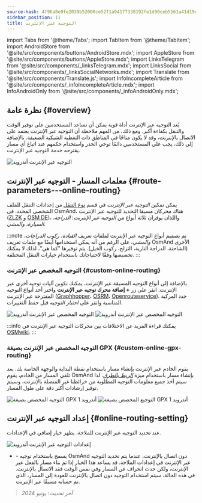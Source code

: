 ```yaml
---
source-hash: 4f96a8e9fe2039b52000ce52f1a94177338192fe1d90ceb5161a41d19e94cfea
sidebar_position: 11
title: التوجيه عبر الإنترنت
---
```

import Tabs from '@theme/Tabs';
import TabItem from '@theme/TabItem';
import AndroidStore from '@site/src/components/buttons/AndroidStore.mdx';
import AppleStore from '@site/src/components/buttons/AppleStore.mdx';
import LinksTelegram from '@site/src/components/_linksTelegram.mdx';
import LinksSocial from '@site/src/components/_linksSocialNetworks.mdx';
import Translate from '@site/src/components/Translate.js';
import InfoIncompleteArticle from '@site/src/components/_infoIncompleteArticle.mdx';
import InfoAndroidOnly from '@site/src/components/_infoAndroidOnly.mdx';

## نظرة عامة {#overview}

<InfoAndroidOnly />

يُعد التوجيه عبر الإنترنت أداة قوية يمكن أن تساعد المستخدمين على توفير الوقت والتنقل بكفاءة أكبر. ومع ذلك، من المهم ملاحظة أن التوجيه عبر الإنترنت يعتمد على الاتصال بالإنترنت، وقد لا يكون متاحًا في المناطق ذات التغطية الشبكية الضعيفة. بالإضافة إلى ذلك، يجب على المستخدمين دائمًا توخي الحذر واستخدام حكمهم عند اتباع أي مسار يقترحه خدمة التوجيه عبر الإنترنت.

![التوجيه عبر الإنترنت أندرويد](@site/static/img/navigation/routing/online_routing_andr.png)

## معلمات المسار - التوجيه عبر الإنترنت {#route-parameters---online-routing}

يمكن تمكين *التوجيه عبر الإنترنت* في قسم [نوع التنقل](../guidance/navigation-settings.md#overview) من إعدادات التنقل للملف الشخصي المحدد. في OsmAnd، هناك محركان مسبقا التحديد للتوجيه عبر الإنترنت ([ZLZK](https://zlzk.biz/) و [OSM DE](https://routing.openstreetmap.de))، واللذان يوفران ثلاثة أنواع من *التوجيه عبر الإنترنت*: *الدراجة، السيارة، والمشي*.

:::note
تم تصميم أنواع التوجيه عبر الإنترنت لملفات تعريف *القيادة، ركوب الدراجات، والمشي*، على الرغم من أنه يمكن استخدامها أيضًا مع ملفات تعريف OsmAnd الأخرى (الشاحنة، الدراجة النارية، التزلج، ركوب الخيل). يتم توفيرها "كما هي"، لذلك لا يمكنك تخصيصها وفقًا لاحتياجاتك باستخدام خيارات التنقل المختلفة.
:::

### التوجيه المخصص عبر الإنترنت {#custom-online-routing}

بالإضافة إلى أنواع التوجيه المسبقة عبر الإنترنت، يمكنك تكوين آليات توجيه أخرى عبر الإنترنت.
انقر على زر **+ إضافة محرك توجيه عبر الإنترنت** واختر أحد أنواع التوجيه المقترحة عبر الإنترنت ([Graphhopper](https://graphhopper.com/)، [OSRM](http://project-osrm.org/)، [Openrouteservice](https://openrouteservice.org)). حدد المركبة المناسبة وانقر على *اختبار التوجيه* قبل حفظ التغييرات.

![التوجيه المخصص عبر الإنترنت أندرويد](@site/static/img/navigation/routing/custom_online_routing_andr_1.png) ![التوجيه المخصص عبر الإنترنت أندرويد](@site/static/img/navigation/routing/custom_online_routing_andr_2.png)

:::info
يمكنك قراءة المزيد عن الاختلافات بين محركات التوجيه عبر الإنترنت في [OSMwiki](https://wiki.openstreetmap.org/wiki/Routing/online_routers).
:::

### التوجيه المخصص عبر الإنترنت بصيغة GPX {#custom-online-gpx-routing}

يقوم الخادم عبر الإنترنت بإنشاء مسار باستخدام نقطة البداية والوجهة الخاصة بك. بعد تلقي المسار من الخادم، يقوم OsmAnd بإنشاء مسار باستخدام ميزة *[الربط بالطرق](../setup/gpx-navigation.md#attach-to-the-roads)*. لذا سيتم أخذ جميع معلومات التوجيه المطلوبة من خرائطنا غير المتصلة بالإنترنت، وسيتم توفير إرشادات أكثر دقة على طول المسار.

![التوجيه المخصص بصيغة GPX أندرويد 1](@site/static/img/navigation/routing/online_routing_gpx_1.png) ![التوجيع المخصص بصيغة GPX أندرويد 1](@site/static/img/navigation/routing/online_routing_gpx_2.png)

## إعداد التوجيه عبر الإنترنت {#online-routing-setting}

عند تحديد التوجيه عبر الإنترنت للملاحة، يظهر خيار إضافي في الإعدادات.

![إعدادات التوجيه عبر الإنترنت أندرويد](@site/static/img/navigation/routing/settings_online_routing_1.png)

- *<Translate android="true" ids="calculate_osmand_route_without_internet"/>* - يسمح باستخدام توجيه OsmAnd دون اتصال بالإنترنت، عندما يتم تحديد التوجيه عبر الإنترنت في إعدادات الملاحة. قد يساعد هذا الخيار إذا تم بناء مسار بالفعل عبر الإنترنت، ولكن حدث انحراف عن المسار وفي نفس الوقت فقد الاتصال بالإنترنت. في هذه الحالة، سيتم استخدام التوجيه دون اتصال بالإنترنت للعودة إلى المسار، الذي تم حسابه مسبقًا عبر الإنترنت.

> *آخر تحديث: يونيو 2024*